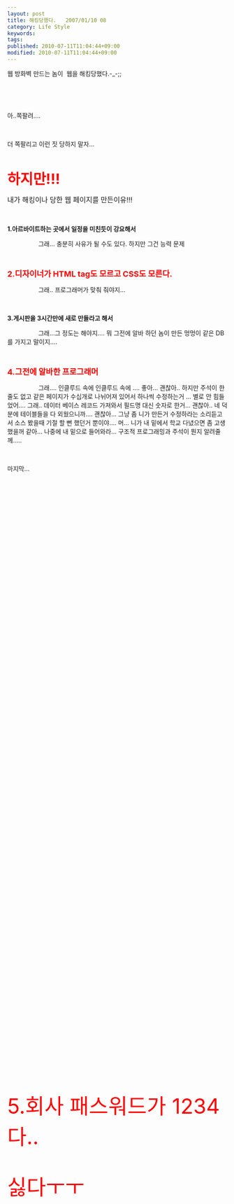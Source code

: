 ```yaml
---
layout: post
title: 해킹당했다.   2007/01/10 08
category: Life Style
keywords: 
tags: 
published: 2010-07-11T11:04:44+09:00
modified: 2010-07-11T11:04:44+09:00
---
```

웹 방화벽 만드는 놈이&nbsp; 웹을 해킹당했다.-\_-;;

&nbsp;

&nbsp;
&nbsp;

아..쪽팔려....

&nbsp;

더 쪽팔리고 이런 짓 당하지 말자...

&nbsp;

<font color="#ff0000" size="6"><strong>하지만!!!</strong></font>

<font size="3">내가 해킹이나 당한 웹 페이지를 만든이유!!!</font>

&nbsp;

**1.아르바이트하는 곳에서 일정을 미친듯이 강요해서**

&nbsp;&nbsp;&nbsp;&nbsp;&nbsp;&nbsp;&nbsp;&nbsp;&nbsp;&nbsp;&nbsp;&nbsp;&nbsp;&nbsp;&nbsp;&nbsp;&nbsp; 그래... 충분히 사유가 될 수도 있다. 하지만 그건 능력 문제

&nbsp;

**<font color="#ff0000" size="4">2.디자이너가 HTML tag도 모르고 CSS도 모른다.</font>**

&nbsp;&nbsp;&nbsp;&nbsp;&nbsp;&nbsp;&nbsp;&nbsp;&nbsp;&nbsp;&nbsp;&nbsp;&nbsp;&nbsp;&nbsp;&nbsp;&nbsp;&nbsp;그래.. 프로그래머가 맞춰 줘야지...

&nbsp;

**3.게시판을 3시간만에 새로 만들라고 해서**

&nbsp;&nbsp;&nbsp;&nbsp;&nbsp;&nbsp;&nbsp;&nbsp;&nbsp;&nbsp;&nbsp;&nbsp;&nbsp;&nbsp;&nbsp;&nbsp;&nbsp; 그래...그 정도는 해야지.... 뭐 그전에 알바 하던 놈이 만든 멍멍이 같은 DB를 가지고 말이지....

&nbsp;

<font color="#ff0000" size="4"><strong>4.그전에 알바한 프로그래머</strong></font>

&nbsp;&nbsp;&nbsp;&nbsp;&nbsp;&nbsp;&nbsp;&nbsp;&nbsp;&nbsp;&nbsp;&nbsp;&nbsp;&nbsp;&nbsp;&nbsp;&nbsp; 그래.... 인클루드 속에 인클루드 속에 ....&nbsp;좋아... 괜찮아.. 하지만 주석이 한줄도 없고 같은 페이지가 수십개로 나뉘어져 있어서 하나씩 수정하는거 ... 별로 안 힘들었어.... 그래.. 데이터 베이스 레코드 가져와서 필드명 대신 숫자로 한거... 괜찮아.. 네 덕분에 테이블들을 다 외웠으니까.... 괜찮아... 그냥 좀 니가 만든거 수정하라는 소리듣고서 소스 봤을때 기절 할 뻔 했던거 뿐이야.... 머... 니가 내 밑에서 학교 다녔으면 좀 고생했을꺼 같아... 나중에 내 밑으로 들어와라... 구조적 프로그래밍과 주석이 뭔지 알려줄께.....

&nbsp;

마지막...

&nbsp;

&nbsp;

&nbsp;

&nbsp;

&nbsp;

&nbsp;

&nbsp;

&nbsp;

&nbsp;

&nbsp;

&nbsp;

&nbsp;

&nbsp;

&nbsp;

&nbsp;

&nbsp;

&nbsp;

&nbsp;

&nbsp;

&nbsp;

&nbsp;

&nbsp;

&nbsp;

&nbsp;

&nbsp;

&nbsp;

&nbsp;

&nbsp;

&nbsp;

&nbsp;

&nbsp;

&nbsp;

&nbsp;

&nbsp;

&nbsp;

&nbsp;

&nbsp;

&nbsp;

&nbsp;

&nbsp;

&nbsp;

&nbsp;

&nbsp;

&nbsp;

&nbsp;

<font color="#ff0000" size="7">5.회사 패스워드가 1234다..</font>

<font color="#ff0000" size="7"></font>&nbsp;

<font color="#ff0000" size="7">싫다ㅜㅜ</font>

&nbsp;
  

